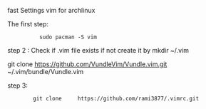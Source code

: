 fast Settings vim for archlinux 

The first step:

              sudo pacman -S vim 
              
step 2 : Check if .vim file exists  if not create it by mkdir ~/.vim 
 
 git clone https://github.com/VundleVim/Vundle.vim.git ~/.vim/bundle/Vundle.vim         

step 3:

            git clone     https://github.com/rami3877/.vimrc.git

